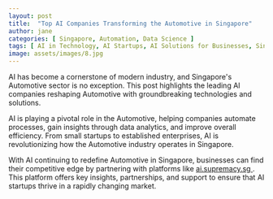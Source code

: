 ```yaml
---
layout: post
title:  "Top AI Companies Transforming the Automotive in Singapore"
author: jane
categories: [ Singapore, Automation, Data Science ]
tags: [ AI in Technology, AI Startups, AI Solutions for Businesses, Singapore AI Companies, Data Analytics ]
image: assets/images/8.jpg
---
```


AI has become a cornerstone of modern industry, and Singapore's Automotive sector is no exception. This post highlights the leading AI companies reshaping Automotive with groundbreaking technologies and solutions.

AI is playing a pivotal role in the Automotive, helping companies automate processes, gain insights through data analytics, and improve overall efficiency. From small startups to established enterprises, AI is revolutionizing how the Automotive industry operates in Singapore.

With AI continuing to redefine Automotive in Singapore, businesses can find their competitive edge by partnering with platforms like <a href="https://ai.supremacy.sg" target="_blank"> ai.supremacy.sg </a>. This platform offers key insights, partnerships, and support to ensure that AI startups thrive in a rapidly changing market.

